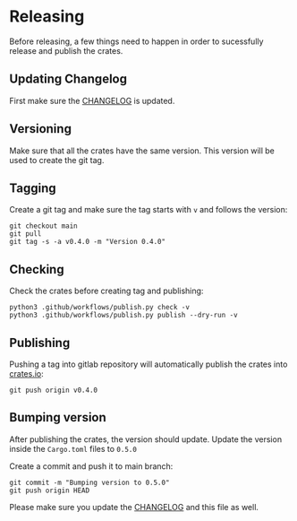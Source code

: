 # Releasing

Before releasing, a few things need to happen in order to sucessfully release
and publish the crates.

## Updating Changelog

First make sure the [CHANGELOG](./CHANGELOG.md) is updated.

## Versioning

Make sure that all the crates have the same version.
This version will be used to create the git tag.

## Tagging

Create a git tag and make sure the tag starts with `v` and follows the version:

```
git checkout main
git pull
git tag -s -a v0.4.0 -m "Version 0.4.0"
```

## Checking

Check the crates before creating tag and publishing:

```
python3 .github/workflows/publish.py check -v
python3 .github/workflows/publish.py publish --dry-run -v
```

## Publishing

Pushing a tag into gitlab repository will automatically
publish the crates into [crates.io](https://crates.io/search?q=kelk):

```
git push origin v0.4.0
```

## Bumping version

After publishing the crates, the version should update.
Update the version inside the `Cargo.toml` files to `0.5.0`

Create a commit and push it to main branch:

```
git commit -m "Bumping version to 0.5.0"
git push origin HEAD
```

Please make sure you update the [CHANGELOG](./CHANGELOG.md) and this file as well.
